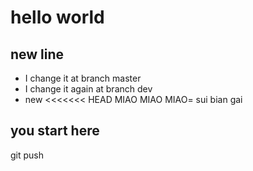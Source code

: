 # hello world

## new line
- I change it at branch master 
- I change it again at branch dev
- new
<<<<<<< HEAD
MIAO MIAO MIAO=
sui bian gai
## you start here
git push

